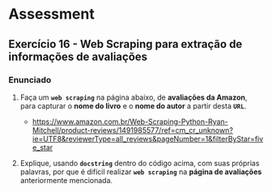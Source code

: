 # Assessment

## Exercício 16 - Web Scraping para extração de informações de avaliações

### Enunciado

1. Faça um **`web scraping`** na página abaixo, de **avaliações da Amazon**, para capturar o **nome do livro** e o **nome do autor** a partir desta **`URL`**.

   - https://www.amazon.com.br/Web-Scraping-Python-Ryan-Mitchell/product-reviews/1491985577/ref=cm_cr_unknown?ie=UTF8&reviewerType=all_reviews&pageNumber=1&filterByStar=five_star

2. Explique, usando **`docstring`** dentro do código acima, com suas próprias palavras, por que é difícil realizar **`web scraping`** na **página de avaliações** anteriormente mencionada.
